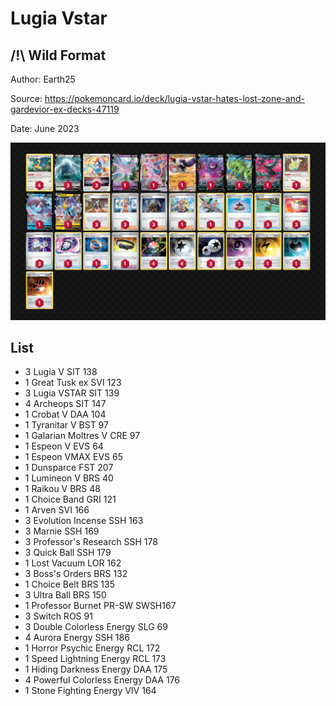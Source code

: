 # Lugia Vstar

## /!\ Wild Format

Author: Earth25

Source: <https://pokemoncard.io/deck/lugia-vstar-hates-lost-zone-and-gardevior-ex-decks-47119>

Date: June 2023

![decklist](../../images/SVI/Lugia%20Vstar/3-%20Lugia%20Vstar.png)

## List

* 3 Lugia V SIT 138
* 1 Great Tusk ex SVI 123
* 3 Lugia VSTAR SIT 139
* 4 Archeops SIT 147
* 1 Crobat V DAA 104
* 1 Tyranitar V BST 97
* 1 Galarian Moltres V CRE 97
* 1 Espeon V EVS 64
* 1 Espeon VMAX EVS 65
* 1 Dunsparce FST 207
* 1 Lumineon V BRS 40
* 1 Raikou V BRS 48
* 1 Choice Band GRI 121
* 1 Arven SVI 166
* 3 Evolution Incense SSH 163
* 3 Marnie SSH 169
* 3 Professor's Research SSH 178
* 3 Quick Ball SSH 179
* 1 Lost Vacuum LOR 162
* 3 Boss's Orders BRS 132
* 1 Choice Belt BRS 135
* 3 Ultra Ball BRS 150
* 1 Professor Burnet PR-SW SWSH167
* 3 Switch ROS 91
* 3 Double Colorless Energy SLG 69
* 4 Aurora Energy SSH 186
* 1 Horror Psychic Energy RCL 172
* 1 Speed Lightning Energy RCL 173
* 1 Hiding Darkness Energy DAA 175
* 4 Powerful Colorless Energy DAA 176
* 1 Stone Fighting Energy VIV 164
